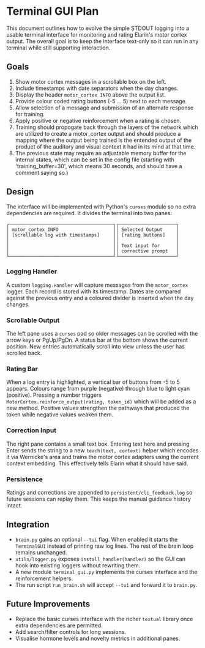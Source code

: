# Terminal GUI Plan

This document outlines how to evolve the simple STDOUT logging into a usable terminal interface for monitoring and rating Elarin's motor cortex output.  The overall goal is to keep the interface text‑only so it can run in any terminal while still supporting interaction.

## Goals

1. Show motor cortex messages in a scrollable box on the left.
2. Include timestamps with date separators when the day changes.
3. Display the header `motor_cortex INFO` above the output list.
4. Provide colour coded rating buttons (-5 … 5) next to each message.
5. Allow selection of a message and submission of an alternate response for training.
6. Apply positive or negative reinforcement when a rating is chosen.
7. Training should propogate back through the layers of the network which are utilized to create a motor_cortex output and should produce a mapping where the output being trained is the entended output of the product of the auditory and visual context it had in its mind at that time.
8. The previous state may require an adjustable memory buffer for the internal states, which can be set in the config file (starting with 'training_buffer=30', which means 30 seconds, and should have a comment saying so.)

## Design

The interface will be implemented with Python's `curses` module so no extra dependencies are required.  It divides the terminal into two panes:

```
┌──────────────────────────────────────┐┌─────────────────────┐
│ motor_cortex INFO                    ││ Selected Output     │
│ [scrollable log with timestamps]     ││ [rating buttons]    │
│                                      ││                     │
│                                      ││ Text input for      │
│                                      ││ corrective prompt   │
└──────────────────────────────────────┘└─────────────────────┘
```

### Logging Handler

A custom `logging.Handler` will capture messages from the `motor_cortex` logger.  Each record is stored with its timestamp.  Dates are compared against the previous entry and a coloured divider is inserted when the day changes.

### Scrollable Output

The left pane uses a `curses` pad so older messages can be scrolled with the arrow keys or PgUp/PgDn.  A status bar at the bottom shows the current position.  New entries automatically scroll into view unless the user has scrolled back.

### Rating Bar

When a log entry is highlighted, a vertical bar of buttons from -5 to 5 appears.  Colours range from purple (negative) through blue to light cyan (positive).  Pressing a number triggers `MotorCortex.reinforce_output(rating, token_id)` which will be added as a new method.  Positive values strengthen the pathways that produced the token while negative values weaken them.

### Correction Input

The right pane contains a small text box.  Entering text here and pressing Enter sends the string to a new `teach(text, context)` helper which encodes it via Wernicke's area and trains the motor cortex adapters using the current context embedding.  This effectively tells Elarin what it should have said.

### Persistence

Ratings and corrections are appended to `persistent/cli_feedback.log` so future sessions can replay them.  This keeps the manual guidance history intact.

## Integration

* `brain.py` gains an optional `--tui` flag.  When enabled it starts the `TerminalGUI` instead of printing raw log lines.  The rest of the brain loop remains unchanged.
* `utils/logger.py` exposes `install_handler(handler)` so the GUI can hook into existing loggers without rewriting them.
* A new module `terminal_gui.py` implements the curses interface and the reinforcement helpers.
* The run script `run_brain.sh` will accept `--tui` and forward it to `brain.py`.

## Future Improvements

* Replace the basic curses interface with the richer `textual` library once extra dependencies are permitted.
* Add search/filter controls for long sessions.
* Visualise hormone levels and novelty metrics in additional panes.